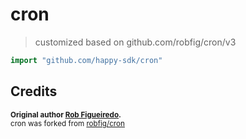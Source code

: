 # cron

> customized based on github.com/robfig/cron/v3

```go
import "github.com/happy-sdk/cron"
```

## Credits

<sub>**Original author [Rob Figueiredo](https://github.com/robfig).**</sub>  
<sup>cron was forked from [robfig/cron](https://github.com/robfig/cron)</sup>
